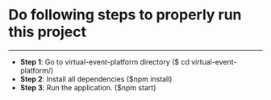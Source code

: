   # Do following steps to properly run this project
***
- **Step 1**: Go to virtual-event-platform directory ($ cd virtual-event-platform/)
- **Step 2**: Install all dependencies ($npm install)
- **Step 3**: Run the application. ($npm start)


